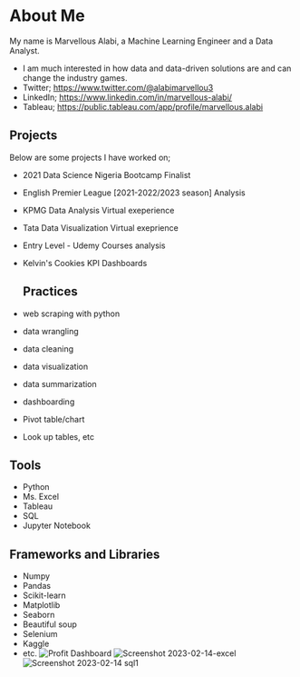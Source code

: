 # About Me

My name is Marvellous Alabi, a Machine Learning Engineer and a Data Analyst.
- I am much interested in how data and data-driven solutions are and can change the industry games.
- Twitter; https://www.twitter.com/@alabimarvellou3
- LinkedIn; https://www.linkedin.com/in/marvellous-alabi/
- Tableau; https://public.tableau.com/app/profile/marvellous.alabi

## Projects
Below are some projects I have worked on;
- 2021 Data Science Nigeria Bootcamp Finalist
- English Premier League [2021-2022/2023 season] Analysis
- KPMG Data Analysis Virtual exeperience
- Tata Data Visualization Virtual exeprience
- Entry Level - Udemy Courses analysis
- Kelvin's Cookies KPI Dashboards

  ## Practices
- web scraping with python
- data wrangling
- data cleaning
- data visualization
- data summarization
- dashboarding
- Pivot table/chart
- Look up tables, etc

## Tools
- Python
- Ms. Excel
- Tableau
- SQL
- Jupyter Notebook

## Frameworks and Libraries
- Numpy
- Pandas
- Scikit-learn
- Matplotlib
- Seaborn
- Beautiful soup
- Selenium
- Kaggle
- etc.
![Profit Dashboard](https://user-images.githubusercontent.com/60781267/218748105-60f20e8f-b077-40f0-8d4f-4bc0b39efb91.png)
![Screenshot 2023-02-14-excel](https://user-images.githubusercontent.com/60781267/218750197-10238c18-1557-442a-9c8d-78d3e0db1f8b.jpg)
![Screenshot 2023-02-14 sql1](https://user-images.githubusercontent.com/60781267/218751333-f03d6168-6a61-4122-8307-7df9bb413f48.jpg)

